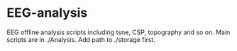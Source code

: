 # EEG-analysis
EEG offline analysis scripts including tsne, CSP, topography and so on. 
Main scripts are in ./Analysis.
Add path to ./storage first.
